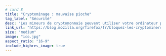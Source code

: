```yaml
---
# card 8
title: "Cryptominage : mauvaise pioche"
tag_label: "Sécurité"
desc: "Les mineurs de cryptomonnaie peuvent utiliser votre ordinateur pour générer la monnaie sans votre consentement. Firefox les en empêche."
link_url: "https://blog.mozilla.org/firefox/fr/bloquez-les-cryptominers-avec-firefox/?utm_source=www.mozilla.org&utm_medium=referral&utm_campaign=homepage&utm_content=card"
size: "medium"
image: "ico.jpg"
aspect_ratio: "16-9"
include_highres_image: true
---
```

